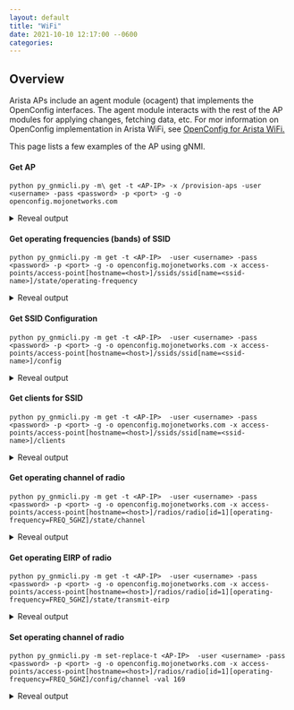 ```yaml
---
layout: default
title: "WiFi"
date: 2021-10-10 12:17:00 --0600
categories:
---
```


## Overview 

Arista APs include an agent module (ocagent) that implements the OpenConfig interfaces. The agent module interacts with the rest of the AP modules for applying changes, fetching data, etc. For mor information on OpenConfig implementation in Arista WiFi, see [OpenConfig for Arista WiFi.](https://wifihelp.arista.com/post/openconfig-for-arista-wifi?term=openconfig&page=1)

This page lists a few examples of the AP using gNMI.

#### Get AP

```shell
python py_gnmicli.py -m\ get -t <AP-IP> -x /provision-aps -user <username> -pass <password> -p <port> -g -o openconfig.mojonetworks.com
```

<details><summary>Reveal output</summary>
<p>

```javascript
{
  "openconfig-ap-manager:provision-ap": [
    {
      "mac": "30:86:2D:B0:0F:EF", 
      "config": {
        "country-code": "IN", 
        "hostname": "arista"
      }, 
      "state": {
        "country-code": "IN", 
        "hostname": "arista"
      }
    }
  ]
}
```

</p>
</details>

#### Get operating frequencies (bands) of SSID

```shell
python py_gnmicli.py -m get -t <AP-IP>  -user <username> -pass <password> -p <port> -g -o openconfig.mojonetworks.com -x access-points/access-point[hostname=<host>]/ssids/ssid[name=<ssid-name>]/state/operating-frequency
```

<details><summary>Reveal output</summary>
<p>

```javascript
FREQ_2_5_GHZ
```

</p>
</details>

#### Get SSID Configuration

```shell
python py_gnmicli.py -m get -t <AP-IP>  -user <username> -pass <password> -p <port> -g -o openconfig.mojonetworks.com -x access-points/access-point[hostname=<host>]/ssids/ssid[name=<ssid-name>]/config
```

<details><summary>Reveal output</summary>
<p>

```javascript
{
  "openconfig-access-points:dva": true, 
  "openconfig-access-points:supported-data-rates-5g": [
    "openconfig-wifi-types:RATE_11MB", 
    "openconfig-wifi-types:RATE_12MB", 
    "openconfig-wifi-types:RATE_18MB", 
    "openconfig-wifi-types:RATE_24MB", 
    "openconfig-wifi-types:RATE_36MB", 
    "openconfig-wifi-types:RATE_48MB", 
    "openconfig-wifi-types:RATE_54MB"
  ], 
  "openconfig-access-points:opmode": "WPA2_PERSONAL", 
  "openconfig-access-points:okc": true, 
  "openconfig-access-points:supported-data-rates-2g": [
    "openconfig-wifi-types:RATE_11MB", 
    "openconfig-wifi-types:RATE_12MB", 
    "openconfig-wifi-types:RATE_18MB", 
    "openconfig-wifi-types:RATE_24MB", 
    "openconfig-wifi-types:RATE_36MB", 
    "openconfig-wifi-types:RATE_48MB", 
    "openconfig-wifi-types:RATE_54MB"
  ], 
  "openconfig-access-points:name": "OCWiFi1", 
  "openconfig-access-points:basic-data-rates-2g": [
    "openconfig-wifi-types:RATE_11MB", 
    "openconfig-wifi-types:RATE_12MB", 
    "openconfig-wifi-types:RATE_18MB", 
    "openconfig-wifi-types:RATE_24MB", 
    "openconfig-wifi-types:RATE_36MB", 
    "openconfig-wifi-types:RATE_48MB", 
    "openconfig-wifi-types:RATE_54MB"
  ], 
  "openconfig-access-points:wpa2-psk": "0123456789", 
  "openconfig-access-points:basic-data-rates-5g": [
    "openconfig-wifi-types:RATE_11MB", 
    "openconfig-wifi-types:RATE_12MB", 
    "openconfig-wifi-types:RATE_18MB", 
    "openconfig-wifi-types:RATE_24MB", 
    "openconfig-wifi-types:RATE_36MB", 
    "openconfig-wifi-types:RATE_48MB", 
    "openconfig-wifi-types:RATE_54MB"
  ]
}

```

</p>
</details>


#### Get clients for SSID

```shell
python py_gnmicli.py -m get -t <AP-IP>  -user <username> -pass <password> -p <port> -g -o openconfig.mojonetworks.com -x access-points/access-point[hostname=<host>]/ssids/ssid[name=<ssid-name>]/clients
```

<details><summary>Reveal output</summary>
<p>

```javascript
{
  "openconfig-access-points:client": [
    {
      "mac": "C2:2F:42:79:CB:BA", 
      "client-rf": {
        "state": {
          "phy-rate": 0, 
          "rssi": -52, 
          "frequency": 0, 
          "snr": 42, 
          "ss": 0
        }
      }, 
      "state": {
        "mac": "C2:2F:42:79:CB:BA", 
        "counters": {
          "tx-bytes": "34707", 
          "tx-retries": "0", 
          "rx-bytes": "19705", 
          "rx-retries": "18"
        }
      }, 
      "client-connection": {
        "state": {
          "username": "", 
          "client-state": "openconfig-wifi-types:AUTHENTICATED", 
          "hostname": "", 
          "operating-system": "", 
          "ipv6-addresses": [
            "fe80::c02f:42ff:fe79:cbba"
          ], 
          "ipv4-address": [
            "192.168.29.250"
          ], 
          "connection-time": "1628849487411018113"
        }
      }
    }
  ]
}

```
</p>
</details>

#### Get operating channel of radio


```shell
python py_gnmicli.py -m get -t <AP-IP>  -user <username> -pass <password> -p <port> -g -o openconfig.mojonetworks.com -x access-points/access-point[hostname=<host>]/radios/radio[id=1][operating-frequency=FREQ_5GHZ]/state/channel
```

<details><summary>Reveal output</summary>
<p>

```javascript
{
  timestamp: 1628855017049472718
  update {
    path {
      elem {
        name: "access-points"
      }
      elem {
        name: "access-point"
        key {
          key: "hostname"
          value: "arista"
        }
      }
      elem {
        name: "radios"
      }
      elem {
        name: "radio"
        key {
          key: "id"
          value: "1"
        }
        key {
          key: "operating-frequency"
          value: "FREQ_5GHZ"
        }
      }
      elem {
        name: "state"
      }
      elem {
        name: "channel"
      }
    }
    val {
      uint_val: 36
    }
  }
}

```

</p>
</details>

#### Get operating EIRP of radio

```shell
python py_gnmicli.py -m get -t <AP-IP>  -user <username> -pass <password> -p <port> -g -o openconfig.mojonetworks.com -x access-points/access-point[hostname=<host>]/radios/radio[id=1][operating-frequency=FREQ_5GHZ]/state/transmit-eirp
```
<details><summary>Reveal output</summary>
<p>

```javascript
{
  timestamp: 1628855017049472718
  update {
    path {
      elem {
        name: "access-points"
      }
      elem {
        name: "access-point"
        key {
          key: "hostname"
          value: "arista"
        }
      }
      elem {
        name: "radios"
      }
      elem {
        name: "radio"
        key {
          key: "id"
          value: "1"
        }
        key {
          key: "operating-frequency"
          value: "FREQ_5GHZ"
        }
      }
      elem {
        name: "state"
      }
      elem {
        name: "transmit-eirp"
      }
    }
    val {
      uint_val: 28
    }
  }
}
```

</p>
</details>

#### Set operating channel of radio

```shell
python py_gnmicli.py -m set-replace-t <AP-IP>  -user <username> -pass <password> -p <port> -g -o openconfig.mojonetworks.com -x access-points/access-point[hostname=<host>]/radios/radio[id=1][operating-frequency=FREQ_5GHZ]/config/channel -val 169
```

<details><summary>Reveal output</summary>
<p>

```javascript
response {
  path {
    elem {
      name: "access-points"
    }
    elem {
      name: "access-point"
      key {
        key: "hostname"
        value: "arista"
      }
    }
    elem {
      name: "radios"
    }
    elem {
      name: "radio"
      key {
        key: "id"
        value: "1"
      }
      key {
        key: "operating-frequency"
        value: "FREQ_5GHZ"
      }
    }
    elem {
      name: "config"
    }
    elem {
      name: "channel"
    }
  }
  op: REPLACE
}

```

</p>
</details>
